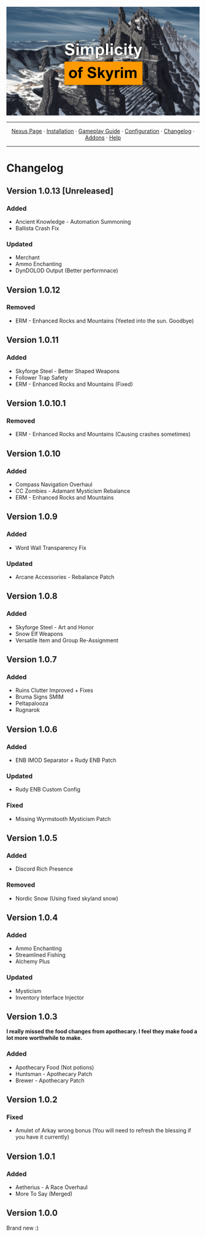 <a href="https://www.youtube.com/watch?v=70DZ5UV1Bdo"><img src="images/banner.webp" target="_blank"></a>

---

<p align="center">
  <a href="https://www.nexusmods.com/skyrimspecialedition/mods/80877">Nexus Page</a> ·
  <a href="README.md">Installation</a> ·
  <a href="GAMEPLAY.md">Gameplay Guide</a> ·
  <a href="CONFIGURATION.md">Configuration</a> ·
  <a href="CHANGELOG.md">Changelog</a> ·
  <a href="ADDONS.md">Addons</a> ·
  <a href="HELP.md">Help</a>
</p>

---

# Changelog

## Version 1.0.13 [Unreleased]

### Added
+ Ancient Knowledge - Automation Summoning
+ Ballista Crash Fix

### Updated
+ Merchant
+ Ammo Enchanting
+ DynDOLOD Output (Better performnace)

## Version 1.0.12

### Removed
+ ERM - Enhanced Rocks and Mountains (Yeeted into the sun. Goodbye)

## Version 1.0.11

### Added
+ Skyforge Steel - Better Shaped Weapons
+ Follower Trap Safety
+ ERM - Enhanced Rocks and Mountains (Fixed)

## Version 1.0.10.1

### Removed
+ ERM - Enhanced Rocks and Mountains (Causing crashes sometimes)

## Version 1.0.10

### Added
+ Compass Navigation Overhaul
+ CC Zombies - Adamant Mysticism Rebalance
+ ERM - Enhanced Rocks and Mountains

## Version 1.0.9

### Added
+ Word Wall Transparency Fix

### Updated
+ Arcane Accessories - Rebalance Patch

## Version 1.0.8

### Added
+ Skyforge Steel - Art and Honor
+ Snow Elf Weapons
+ Versatile Item and Group Re-Assignment

## Version 1.0.7

### Added
+ Ruins Clutter Improved + Fixes
+ Bruma Signs SMIM
+ Peltapalooza
+ Rugnarok

## Version 1.0.6

### Added
+ ENB IMOD Separator + Rudy ENB Patch

### Updated
+ Rudy ENB Custom Config

### Fixed
+ Missing Wyrmstooth Mysticism Patch

## Version 1.0.5

### Added
+ Discord Rich Presence

### Removed
+ Nordic Snow (Using fixed skyland snow)

## Version 1.0.4

### Added
+ Ammo Enchanting
+ Streamlined Fishing
+ Alchemy Plus

### Updated
+ Mysticism
+ Inventory Interface Injector

## Version 1.0.3

**I really missed the food changes from apothecary. I feel they make food a lot more worthwhile to make.**

### Added
+ Apothecary Food (Not potions)
+ Huntsman - Apothecary Patch
+ Brewer - Apothecary Patch

## Version 1.0.2

### Fixed
+ Amulet of Arkay wrong bonus (You will need to refresh the blessing if you have it currently)

## Version 1.0.1

### Added
+ Aetherius - A Race Overhaul
+ More To Say (Merged)

## Version 1.0.0
Brand new :)
